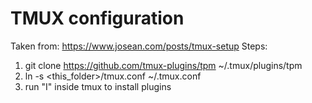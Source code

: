 # TMUX configuration

Taken from: https://www.josean.com/posts/tmux-setup
Steps:
1. git clone https://github.com/tmux-plugins/tpm ~/.tmux/plugins/tpm
2. ln -s <this_folder>/tmux.conf ~/.tmux.conf
3. run "<C-a>I" inside tmux to install plugins

